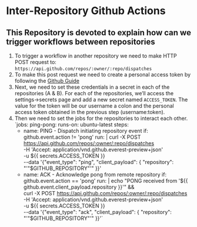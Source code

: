 # Inter-Repository Github Actions
This Repository is devoted to explain how can we trigger workflows between repositories
--
1) To trigger a workflow in another repository we need to make HTTP POST request to:
`https://api.github.com/repos/:owner/:repo/dispatches`
2) To make this post request we need to create a personal access token by following the [Github Guide](https://help.github.com/en/github/authenticating-to-github/creating-a-personal-access-token-for-the-command-line)
3) Next, we need to set these credentials in a secret in each of the repositories (A & B). For each of the repositories, we’ll access the settings->secrets page and add a new secret named `ACCESS_TOKEN`. The value for the token will be our username a colon and the personal access token obtained in the previous step (username:token).
4) Then we need to set the jobs for the repositories to interact each other.
`jobs:
  ping-pong:
    runs-on: ubuntu-latest
    steps:
      - name: PING - Dispatch initiating repository event
        if: github.event.action != 'pong'
        run: |
          curl -X POST https://api.github.com/repos/:owner/:repo/dispatches \
          -H 'Accept: application/vnd.github.everest-preview+json' \
          -u ${{ secrets.ACCESS_TOKEN }} \
          --data '{"event_type": "ping", "client_payload": { "repository": "'"$GITHUB_REPOSITORY"'" }}'
      - name: ACK - Acknowledge pong from remote repository
        if: github.event.action == 'pong'
        run: |
          echo "PONG received from '${{ github.event.client_payload.repository }}'" && \
          curl -X POST https://api.github.com/repos/:owner/:repo/dispatches \
          -H 'Accept: application/vnd.github.everest-preview+json' \
          -u ${{ secrets.ACCESS_TOKEN }} \
          --data '{"event_type": "ack", "client_payload": { "repository": "'"$GITHUB_REPOSITORY"'" }}'`
